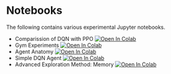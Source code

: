 Notebooks
===========

The following contains various experimental Jupyter notebooks.


+ Comparission of DQN with PPO [![Open In Colab](https://colab.research.google.com/assets/colab-badge.svg)](https://colab.research.google.com/github/dmelichar/thesis-code/blob/master/cartpole_dqn_ppo/cartpole_dqn_ppo.ipynb)
+ Gym Experiments [![Open In Colab](https://colab.research.google.com/assets/colab-badge.svg)](https://colab.research.google.com/github/dmelichar/thesis-code/blob/master/gym_experiments/gym_experiments.ipynb)
+ Agent Anatomy [![Open In Colab](https://colab.research.google.com/assets/colab-badge.svg)](https://colab.research.google.com/github/dmelichar/thesis-code/blob/master/agent_anatomy/agent_anatomy.ipynb)
+ Simple DQN Agent [![Open In Colab](https://colab.research.google.com/assets/colab-badge.svg)](https://colab.research.google.com/github/dmelichar/thesis-code/blob/master/cartpole_dqn/cartpole_dqn.ipynb)
+ Advanced Exploration Method: Memory [![Open In Colab](https://colab.research.google.com/assets/colab-badge.svg)](https://colab.research.google.com/github/dmelichar/thesis-code/blob/master/parking_memory/parking_memory.ipynb)

